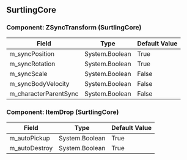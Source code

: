 ## SurtlingCore

### Component: ZSyncTransform (SurtlingCore)

|Field|Type|Default Value|
|---|---|---|
|m_syncPosition|System.Boolean|True|
|m_syncRotation|System.Boolean|True|
|m_syncScale|System.Boolean|False|
|m_syncBodyVelocity|System.Boolean|False|
|m_characterParentSync|System.Boolean|False|

### Component: ItemDrop (SurtlingCore)

|Field|Type|Default Value|
|---|---|---|
|m_autoPickup|System.Boolean|True|
|m_autoDestroy|System.Boolean|True|

